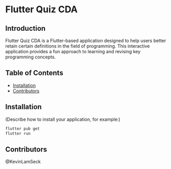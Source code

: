 # Flutter Quiz CDA

## Introduction

Flutter Quiz CDA is a Flutter-based application designed to help users better retain certain definitions in the field of programming. This interactive application provides a fun approach to learning and revising key programming concepts.

## Table of Contents

- [Installation](#installation)
- [Contributors](#contributors)


## Installation

(Describe how to install your application, for example:)

```bash
flutter pub get
flutter run
```

## Contributors

@KevinLamSeck
